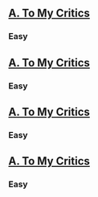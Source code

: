 
<h2><a href="https://codeforces.com/gym/540492/problem/A">A. To My Critics</a></h2><h3>Easy</h3>
<h2><a href="https://codeforces.com/gym/540492/problem/A">A. To My Critics</a></h2><h3>Easy</h3>
<h2><a href="https://codeforces.com/gym/540492/problem/A">A. To My Critics</a></h2><h3>Easy</h3>
<h2><a href="https://codeforces.com/gym/540492/problem/A">A. To My Critics</a></h2><h3>Easy</h3>